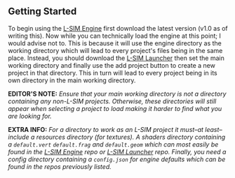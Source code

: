 ## Getting Started

To begin using the [L-SIM Engine](https://github.com/Haletas033/LSIMENGINE) first download the latest version (v1.0 as of writing this).
Now while you can technically load the engine at this point; I would advise not to.
This is because it will use the engine directory as the working directory which will lead to every project's files being in the same place. Instead, you should download the [L-SIM Launcher](https://github.com/Haletas033/LSIMLAUNCHER) then set the main working directory and finally use the add project button to create a new project in that directory.
This in turn will lead to every project being in its own directory in the main working directory.

**EDITOR'S NOTE:** _Ensure that your main working directory is not a directory containing any non-L-SIM projects.
Otherwise, these directories will still appear when selecting a project to load making it harder to find what you are looking for._

**EXTRA INFO:** _For a directory to work as an L-SIM project it must–at least–include a resources directory (for textures).
A shaders directory containing a `default.vert` `default.frag` and `default.geom` which can most easily be found in the [L-SIM Engine](https://github.com/Haletas033/LSIMENGINE) repo or [L-SIM Launcher](https://github.com/Haletas033/LSIMLAUNCHER) repo.
Finally, you need a config directory containing a `config.json` for engine defaults which can be found in the repos previously listed._